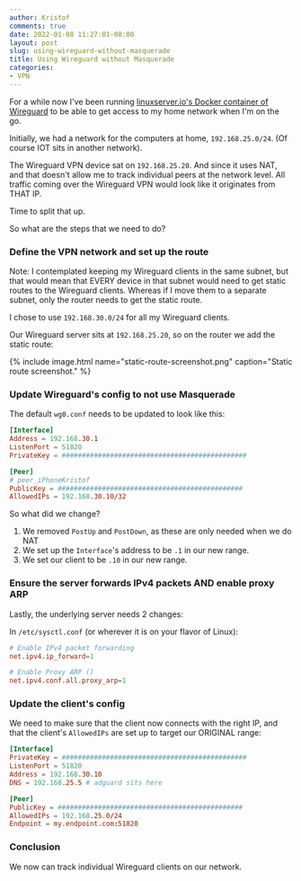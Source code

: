 ```yaml
---
author: Kristof
comments: true
date: 2022-01-08 11:27:01-08:00
layout: post
slug: using-wireguard-without-masquerade
title: Using Wireguard without Masquerade
categories:
- VPN
---
```

For a while now I've been running [linuxserver.io's Docker container of Wireguard](https://docs.linuxserver.io/images/docker-wireguard) to be able to get access to my home network when I'm on the go.

Initially, we had a network for the computers at home, `192.168.25.0/24`. (Of course IOT sits in another network).

The Wireguard VPN device sat on `192.168.25.20`. And since it uses NAT, and that doesn't allow me to track individual peers at the network level. All traffic coming over the Wireguard VPN would look like it originates from THAT IP.

Time to split that up. 

So what are the steps that we need to do? 

### Define the VPN network and set up the route
Note: I contemplated keeping my Wireguard clients in the same subnet, but that would mean that EVERY device in that subnet would need to get static routes to the Wireguard clients. Whereas if I move them to a separate subnet, only the router needs to get the static route.

I chose to use `192.168.30.0/24` for all my Wireguard clients.

Our Wireguard server sits at `192.168.25.20`, so on the router we add the static route:

{% include image.html name="static-route-screenshot.png" caption="Static route screenshot." %}

### Update Wireguard's config to not use Masquerade
The default `wg0.conf` needs to be updated to look like this:

```conf
[Interface]
Address = 192.168.30.1
ListenPort = 51820
PrivateKey = ##############################################

[Peer]
# peer_iPhoneKristof
PublicKey = ##############################################
AllowedIPs = 192.168.30.10/32
```

So what did we change? 

1. We removed `PostUp` and `PostDown`, as these are only needed when we do NAT
1. We set up the `Interface`'s address to be `.1` in our new range.
1. We set our client to be `.10` in our new range.

### Ensure the server forwards IPv4 packets AND enable proxy ARP
Lastly, the underlying server needs 2 changes:

In `/etc/sysctl.conf` (or wherever it is on your flavor of Linux):

```conf
# Enable IPv4 packet forwarding
net.ipv4.ip_forward=1

# Enable Proxy ARP ()
net.ipv4.conf.all.proxy_arp=1
```

### Update the client's config

We need to make sure that the client now connects with the right IP, and that the client's `AllowedIPs` are set up to target our ORIGINAL range:


```conf
[Interface]
PrivateKey = ##############################################
ListenPort = 51820
Address = 192.168.30.10
DNS = 192.168.25.5 # adguard sits here

[Peer]
PublicKey = ##############################################
AllowedIPs = 192.168.25.0/24
Endpoint = my.endpoint.com:51820
```

### Conclusion
We now can track individual Wireguard clients on our network. 

